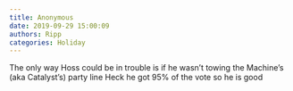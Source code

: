 ```yaml
---
title: Anonymous
date: 2019-09-29 15:00:09
authors: Ripp
categories: Holiday
---
```


 The only way Hoss could be in trouble is if he wasn’t towing the Machine’s (aka Catalyst’s) party line
Heck he got 95% of the vote so he is good